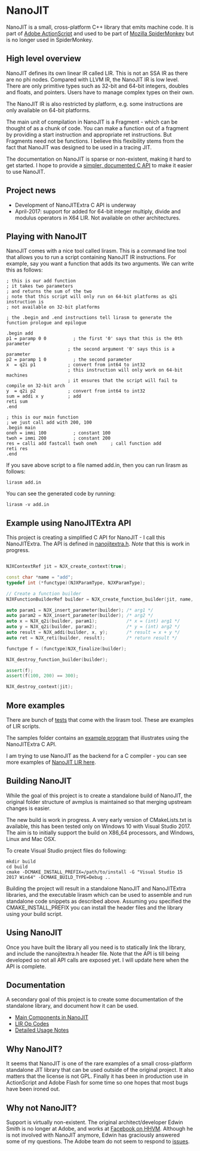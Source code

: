 # NanoJIT
NanoJIT is a small, cross-platform C++ library that emits machine code. It is part of [Adobe ActionScript](https://github.com/adobe/avmplus) 
and used to be part of [Mozilla SpiderMonkey](https://developer.mozilla.org/en-US/docs/Mozilla/Projects/SpiderMonkey/Internals/Tracing_JIT) but is no longer used in SpiderMonkey.

## High level overview
NanoJIT defines its own linear IR called LIR. This is not an SSA IR as there are no phi nodes. Compared with LLVM IR, the NanoJIT IR is low level. There are only primitive types such as 32-bit and 64-bit integers, doubles and floats, and pointers. Users have to manage complex types on their own.

The NanoJIT IR is also restricted by platform, e.g. some instructions are only available on 64-bit platforms. 

The main unit of compilation in NanoJIT is a Fragment - which can be thought of as a chunk of code. You can make a function out of a fragment by providing a start instruction and appropriate ret instructions. But Fragments need not be functions. I believe this flexibility stems from the fact that NanoJIT was designed to be used in a tracing JIT.

The documentation on NanoJIT is sparse or non-existent, making it hard to get started. I hope to provide a [simpler, documented C API](https://github.com/dibyendumajumdar/nanojit/blob/master/nanojitextra/nanojitextra.h) to make it easier to use NanoJIT.

## Project news

* Development of NanoJITExtra C API is underway
* April-2017: support for added for 64-bit integer multiply, divide and modulus operators in X64 LIR. Not available on other architectures.

## Playing with NanoJIT

NanoJIT comes with a nice tool called lirasm. This is a command line tool that allows you to run a script containing NanoJIT IR instructions. For example, say you want a function that adds its two arguments. We can write this as follows:

```
; this is our add function
; it takes two parameters
; and returns the sum of the two
; note that this script will only run on 64-bit platforms as q2i instruction is
; not available on 32-bit platforms

; the .begin and .end instructions tell lirasm to generate the function prologue and epilogue

.begin add
p1 = paramp 0 0		     ; the first '0' says that this is the 0th parameter 
                       ; the second argument '0' says this is a parameter
p2 = paramp 1 0		     ; the second parameter
x  = q2i p1            ; convert from int64 to int32
                       ; this instruction will only work on 64-bit machines
                       ; it ensures that the script will fail to compile on 32-bit arch
y  = q2i p2            ; convert from int64 to int32
sum = addi x y	       ; add
reti sum
.end

; this is our main function
; we just call add with 200, 100
.begin main
oneh = immi 100		     ; constant 100
twoh = immi 200		     ; constant 200
res = calli add fastcall twoh oneh     ; call function add
reti res
.end
```

If you save above script to a file named add.in, then you can run lirasm as follows:

```
lirasm add.in
```

You can see the generated code by running:

```
lirasm -v add.in
```

## Example using NanoJITExtra API
This project is creating a simplified C API for NanoJIT - I call this NanoJITExtra. The API is defined in [nanojitextra.h](https://github.com/dibyendumajumdar/nanojit/blob/master/nanojitextra/nanojitextra.h). *Note* that this is work in progress.

```c++

NJXContextRef jit = NJX_create_context(true);

const char *name = "add";
typedef int (*functype)(NJXParamType, NJXParamType);

// Create a function builder
NJXFunctionBuilderRef builder = NJX_create_function_builder(jit, name, true);

auto param1 = NJX_insert_parameter(builder); /* arg1 */
auto param2 = NJX_insert_parameter(builder); /* arg2 */
auto x = NJX_q2i(builder, param1);           /* x = (int) arg1 */
auto y = NJX_q2i(builder, param2);           /* y = (int) arg2 */
auto result = NJX_addi(builder, x, y);       /* result = x + y */
auto ret = NJX_reti(builder, result);        /* return result */

functype f = (functype)NJX_finalize(builder);

NJX_destroy_function_builder(builder);

assert(f);
assert(f(100, 200) == 300);

NJX_destroy_context(jit);

```

## More examples
There are bunch of [tests](https://github.com/dibyendumajumdar/nanojit/tree/master/utils/nanojit-lirasm/lirasm/tests) that come with the lirasm tool. These are examples of LIR scripts.

The samples folder contains an [example program](https://github.com/dibyendumajumdar/nanojit/blob/master/samples/example1.cpp) that illustrates using the NanoJITExtra C API.

I am trying to use NanoJIT as the backend for a C compiler - you can see more examples of [NanoJIT LIR here](https://github.com/dibyendumajumdar/dmr_c/tree/master/nanojit-backend).

## Building NanoJIT
While the goal of this project is to create a standalone build of NanoJIT, the original folder structure of avmplus is maintained so that merging upstream changes is easier.

The new build is work in progress. A very early version of CMakeLists.txt is available, this has been tested only on Windows 10 with Visual Studio 2017. The aim is to initially support the build on X86_64 processors, and Windows, Linux and Mac OSX.  

To create Visual Studio project files do following:

```
mkdir build
cd build
cmake -DCMAKE_INSTALL_PREFIX=/path/to/install -G "Visual Studio 15 2017 Win64" -DCMAKE_BUILD_TYPE=Debug ..
```

Building the project will result in a standalone NanoJIT and NanoJITExtra libraries, and the executable lirasm which can be used to assemble and run standalone code snippets as described above. Assuming you specified the CMAKE_INSTALL_PREFIX you can install the header files and the library using your build script.

## Using NanoJIT

Once you have built the library all you need is to statically link the library, and include the nanojitextra.h header file. Note that the API is till being developed so not all API calls are exposed yet. I will update here when the API is complete.

## Documentation
A secondary goal of this project is to create some documentation of the standalone library, and document how it can be used. 

* [Main Components in NanoJIT](https://github.com/dibyendumajumdar/nanojit/blob/master/docs/overview.md)
* [LIR Op Codes](https://github.com/dibyendumajumdar/nanojit/blob/master/docs/nanjit-opcodes.md)
* [Detailed Usage Notes](https://github.com/dibyendumajumdar/nanojit/blob/master/docs/details.md)

## Why NanoJIT?
It seems that NanoJIT is one of the rare examples of a small cross-platform standalone JIT library that can be used outside of the original project. It also matters that the license is not GPL. Finally it has been in production use in ActionScript and Adobe Flash for some time so one hopes that most bugs have been ironed out.

## Why not NanoJIT?
Support is virtually non-existent. The original architect/developer Edwin Smith is no longer at Adobe, and works at [Facebook on HHVM](https://www.youtube.com/watch?v=GT4LxjJd2Ac). Although he is not involved with NanoJIT anymore, Edwin has graciously answered some of my questions. The Adobe team do not seem to respond to [issues](https://github.com/adobe/avmplus/issues).

